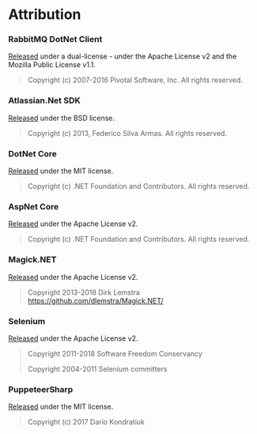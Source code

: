 # Attribution

### RabbitMQ DotNet Client

[Released](https://github.com/rabbitmq/rabbitmq-dotnet-client/blob/master/LICENSE) under a dual-license - under the Apache License v2 and the Mozilla Public License v1.1.

>Copyright (c) 2007-2016 Pivotal Software, Inc.  All rights reserved.

### Atlassian.Net SDK

[Released](https://bitbucket.org/farmas/atlassian.net-sdk/wiki/License) under the BSD license.

>Copyright (c) 2013, Federico Silva Armas. All rights reserved.

### DotNet Core

[Released](https://github.com/dotnet/core/blob/master/LICENSE.TXT) under the MIT license.

>Copyright (c) .NET Foundation and Contributors. All rights reserved.

### AspNet Core

[Released](https://github.com/aspnet/Home/blob/master/LICENSE.txt) under the Apache License v2.

>Copyright (c) .NET Foundation and Contributors. All rights reserved.

### Magick.NET

[Released](https://github.com/dlemstra/Magick.NET/blob/master/License.txt) under the Apache License v2.

>Copyright 2013-2018 Dirk Lemstra <https://github.com/dlemstra/Magick.NET/>

### Selenium

[Released](https://github.com/SeleniumHQ/selenium/blob/master/LICENSE) under the Apache License v2.

>Copyright 2011-2018 Software Freedom Conservancy
>
>Copyright 2004-2011 Selenium committers

### PuppeteerSharp

[Released](https://github.com/kblok/puppeteer-sharp/blob/master/LICENSE) under the MIT license.

>Copyright (c) 2017 Darío Kondratiuk

